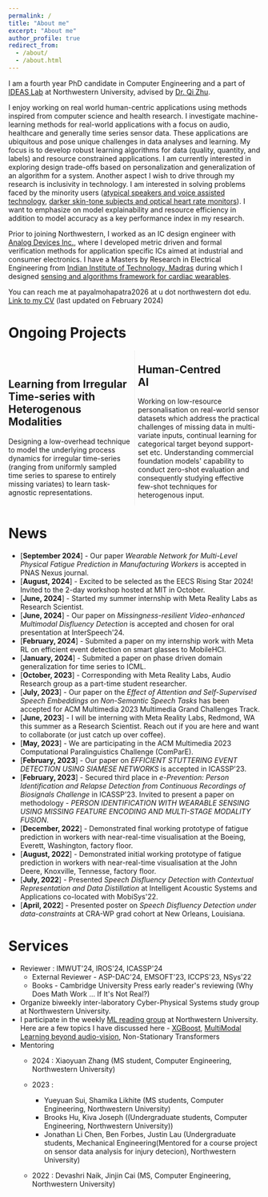 ```yaml
---
permalink: /
title: "About me"
excerpt: "About me"
author_profile: true
redirect_from: 
  - /about/
  - /about.html
---
```


I am a fourth year PhD candidate in Computer Engineering and a part of [IDEAS Lab](http://zhulab.eecs.northwestern.edu/) at Northwestern University, advised by [Dr. Qi Zhu](http://eecs.northwestern.edu/~qzhu/). <br>

I enjoy working on real world human-centric applications using methods inspired from computer science and health research. I investigate machine-learning methods for real-world applications with a focus on audio, healthcare and generally time series sensor data. These applications are ubiquitous and pose unique challenges in data analyses and learning. My focus is to develop robust learning algorithms for data (quality, quantity, and labels) and resource constrained applications. I am currently interested in exploring design trade-offs based on personalization and generalization of an algorithm for a system. Another aspect I wish to drive through my research is inclusivity in technology. I am interested in solving problems faced by the minority users ([atypical speakers and voice assisted technology](https://ieeexplore.ieee.org/abstract/document/10094692), [darker skin-tone subjects and optical heart rate monitors](https://ieeexplore.ieee.org/abstract/document/7969842)). I want to emphasize on model explainability and resource efficiency in addition to model accuracy as a key performance index in my research. <br>

Prior to joining Northwestern, I worked as an IC design engineer with [Analog Devices Inc.](https://www.analog.com/), where I developed metric driven and formal verification methods for application specific ICs aimed at industrial and consumer electronics. I have a Masters by Research in Electrical Engineering from [Indian Institute of Technology, Madras](https://www.iitm.ac.in/) during which I designed [sensing and algorithms framework for cardiac wearables](https://prezi.com/p/6t5mfk8bzu04/ms-seminar-1/).<br>

You can reach me at payalmohapatra2026 at u dot northwestern dot edu. <br>
[Link to my CV](http://payalmohapatra.github.io/files/CV_Payal_2024_Feb.pdf) (last updated on February 2024)
<!-- [Link to my CV](https://www.dropbox.com/s/kpoe3u6fi0b8hqz/CV_Jan.pdf?dl=0) -->


# Ongoing Projects
<!-- Source -- https://stackoverflow.com/questions/30514408/have-two-columns-in-markdown -->

<!-- <div style="-webkit-column-count: 3; -moz-column-count: 3; column-count: 3; -webkit-column-rule: 1px dotted #e0e0e0; -moz-column-rule: 1px dotted #e0e0e0; column-rule: 1px dotted #e0e0e0;"> -->
<div style="-webkit-column-count: 2; -moz-column-count: 2; column-count: 2; -webkit-column-rule: 1px dotted #e0e0e0; -moz-column-rule: 1px dotted #e0e0e0; column-rule: 1px dotted #e0e0e0;">
    <div style="display">
        <h2><br>Learning from Irregular Time-series with Heterogenous Modalities</h2>
        Designing a low-overhead technique to model the underlying process dynamics for irregular time-series (ranging from uniformly sampled time series to sparese to entirely missing variates) to learn task-agnostic representations. 
    </div>
    <div style="display">
        <h2><br>Human-Centred <br> AI </h2>
        Working on low-resource personalisation on real-world sensor datasets which address the practical challenges of missing data in multi-variate inputs, continual learning for categorical target beyond support-set etc. Understanding commercial foundation models' capability to conduct zero-shot evaluation and consequently studying effective few-shot techniques for heterogenous input.
    </div>
    <!-- <div style="display">
        <h2><br>Efficient Multimodal Disfluency Detection </h2>
        Curated a multi-modal (audio-visual-text) dataset for speech disfluency. Exploring low-footprint techniques to translate large-scale multi-modal speech-focused models in a resource-constrained paralinguistic task for unreliable data (noisy/missing modalities). 
    </div>
    <div style="display">
        <h2><br>Human-Centred <br> AI </h2>
        Working on low-resource personalisation on real-world sensor datasets which address the practical challenges of missing data in multi-variate inputs, continual learning for categorical target beyond support-set etc. Understanding commercial foundation models' capability to conduct zero-shot evaluation and consequently studying effective few-shot techniques for heterogenous input.
    </div> -->
    <!-- <div style="display">
        <h2>Time Series AI
        </h2>
        Exploring fundamental time-series properties like non-stationarity, within population/sensors variation in lower frequencies etc. to learn domain agnostic representation that can help in improving the generalisation performance. 
    </div> -->
</div>


   
        

# News
* [**September 2024**] - Our paper *Wearable Network for Multi-Level Physical Fatigue Prediction in Manufacturing Workers* is accepted in PNAS Nexus journal.
* [**August, 2024**] - Excited to be selected as the EECS Rising Star 2024! Invited to the 2-day workshop hosted at MIT in October.
* [**June, 2024**] - Started my summer internship with Meta Reality Labs as Research Scientist. 
* [**June, 2024**] - Our paper on *Missingness-resilient Video-enhanced Multimodal Disfluency Detection* is accepted and chosen for oral presentation at InterSpeech'24.
* [**February, 2024**] - Submited a paper on my internship work with Meta RL on efficient event detection on smart glasses to MobileHCI.
* [**January, 2024**] - Submited a paper on phase driven domain generalization for time series to ICML.
* [**October, 2023**] - Corresponding with Meta Reality Labs, Audio Research group as a part-time student researcher.
* [**July, 2023**] - Our paper on the *Effect of Attention and Self-Supervised Speech Embeddings on Non-Semantic Speech Tasks* has been accepted for ACM Multimedia 2023 Multimedia Grand Challenges Track.
* [**June, 2023**] - I will be interning with Meta Reality Labs, Redmond, WA this summer as a Research Scientist. Reach out if you are here and want to collaborate (or just catch up over coffee).
* [**May, 2023**] - We are participating in the ACM Multimedia 2023 Computational Paralinguistics Challenge (ComParE).
* [**February, 2023**] - Our paper on *EFFICIENT STUTTERING EVENT DETECTION USING SIAMESE NETWORKS* is accepted in ICASSP'23.
* [**February, 2023**] - Secured third place in  *e-Prevention: Person Identification and Relapse Detection from Continuous Recordings of Biosignals Challenge* in ICASSP'23. Invited to present a paper on methodology - *PERSON IDENTIFICATION WITH WEARABLE SENSING USING MISSING FEATURE ENCODING AND MULTI-STAGE MODALITY FUSION*.
* [**December, 2022**] - Demonstrated final working prototype of fatigue prediction in workers with near-real-time visualisation at the Boeing, Everett, Washington, factory floor.
* [**August, 2022**] - Demonstrated initial working prototype of fatigue prediction in workers with near-real-time visualisation at the John Deere, Knoxville, Tennesse, factory floor.
* [**July, 2022**] - Presented *Speech Disfluency Detection with Contextual Representation and Data Distillation* at Intelligent Acoustic Systems and Applications co-located with MobiSys'22.
* [**April, 2022**] - Presented poster on *Speech Disfluency Detection under data-constraints* at CRA-WP grad cohort at New Orleans, Louisiana.


# Services
* Reviewer : IMWUT'24, IROS'24, ICASSP'24
  * External Reviewer - ASP-DAC'24, EMSOFT'23, ICCPS'23, NSys'22 
  * Books - Cambridge University Press early reader's reviewing (Why Does Math Work … If It's Not Real?)
* Organize biweekly inter-laboratory Cyber-Physical Systems study group at Northwestern University.
* I participate in the weekly [ML reading group](https://www.nico.northwestern.edu/news-events/nico-reading-group.html) at Northwestern University.
  Here are a few topics I have discussed here - [XGBoost](https://www.notion.so/payal-mohapatra/XGBoost-resource-110bb847f97b4ce29767a36d66c8f6a9?pvs=4), [MultiModal Learning beyond audio-vision](https://www.notion.so/payal-mohapatra/ImageBind-Multimodal-Learning-f4257db6aa9a4cef81395069da1daad7?pvs=4), Non-Stationary Transformers
* Mentoring 
  * 2024 : Xiaoyuan Zhang (MS student, Computer Engineering, Northwestern University)
  * 2023 : 
    * Yueyuan Sui, Shamika Likhite (MS students, Computer Engineering, Northwestern University)
    * Brooks Hu, Kiva Joseph ((Undergraduate students, Computer Engineering, Northwestern University))
    * Jonathan Li Chen, Ben Forbes, Justin Lau (Undergraduate students, Mechanical Engineering(Mentored for a course project on sensor data analysis for injury detecion), Northwestern University)

  * 2022 : Devashri Naik, Jinjin Cai (MS, Computer Engineering, Northwestern University)
  







